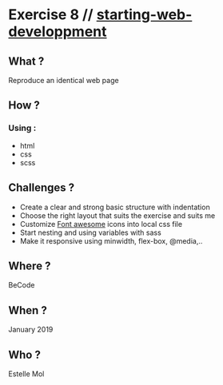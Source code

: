 # Exercise 8 // [starting-web-developpment](https://estelle111.github.io/starting-web-developpment/)

## What ?
Reproduce an identical web page

## How ?
### Using :
* html
* css
* scss

## Challenges ?
* Create a clear and strong basic structure with indentation
* Choose the right layout that suits the exercise and suits me
* Customize [Font awesome](https://origin.fontawesome.com/) icons into local css file
* Start nesting and using variables with sass
* Make it responsive using minwidth, flex-box, @media,..

## Where ?
BeCode

## When ?
January 2019

## Who ?
Estelle Mol
